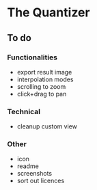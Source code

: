 #  The Quantizer
## To do
### Functionalities

* export result image
* interpolation modes
* scrolling to zoom
* click+drag to pan

### Technical

* cleanup custom view


### Other

* icon
* readme
* screenshots
* sort out licences
